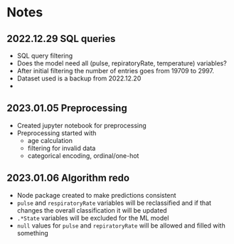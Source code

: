 # Notes

## 2022.12.29 SQL queries

- SQL query filtering
- Does the model need all (pulse, repiratoryRate, temperature) variables?
- After initial filtering the number of entries goes from 19709 to 2997.
- Dataset used is a backup from 2022.12.20
- 

## 2023.01.05 Preprocessing

- Created jupyter notebook for preprocessing
- Preprocessing started with
  - age calculation
  - filtering for invalid data
  - categorical encoding, ordinal/one-hot

## 2023.01.06 Algorithm redo

- Node package created to make predictions consistent
- `pulse` and `respiratoryRate` variables will be reclassified and if that changes the overall classification it will be updated
- `.*State` variables will be excluded for the ML model
- `null` values for `pulse` and `repiratoryRate` will be allowed and filled with something

